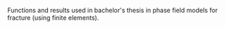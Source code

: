 Functions and results used in bachelor's thesis in phase field models for fracture (using finite elements).
